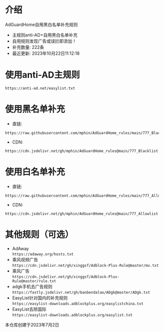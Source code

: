 # 介绍
AdGuardHome自用黑白名单补充规则  
* 主规则anti-AD+自用黑白名单补充
* 自用规则发现广告或误拦即添加！
* 补充数量: 222条
* 最近更新: 2023年10月22日11:12:18

# 使用anti-AD主规则     
```
https://anti-ad.net/easylist.txt
```
# 使用黑名单补充
* 直链:  
```
https://raw.githubusercontent.com/mphin/AdGuardHome_rules/main/777_Blacklist.txt
```
* CDN:  
```
https://cdn.jsdelivr.net/gh/mphin/AdGuardHome_rules@main/777_Blacklist.txt
```
# 使用白名单补充 
* 直链:  
```
https://raw.githubusercontent.com/mphin/AdGuardHome_rules/main/777_Allowlist.txt
```
* CDN:  
```
https://cdn.jsdelivr.net/gh/mphin/AdGuardHome_rules@main/777_Allowlist.txt
```  



# 其他规则（可选）   
* AdAway  
`https://adaway.org/hosts.txt`  
* 乘风视频广告  
`https://cdn.jsdelivr.net/gh/xinggsf/Adblock-Plus-Rule@master/mv.txt`
* 乘风广告  
`https://cdn.jsdelivr.net/gh/xinggsf/Adblock-Plus-Rule@master/rule.txt`  
* adgk手机去广告规则  
`https://fastly.jsdelivr.net/gh/banbendalao/ADgk@master/ADgk.txt`  
* EasyList针对国内的补充规则  
`https://easylist-downloads.adblockplus.org/easylistchina.txt`  
* EasyList去除国际  
`https://easylist-downloads.adblockplus.org/easylist.txt`  




        
本仓库创建于2023年7月2日
